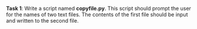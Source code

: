 **Task 1**: Write a script named **copyfile.py**. This script should prompt the user for the names of two text files. The contents of the first file should be input and written to the second file.
